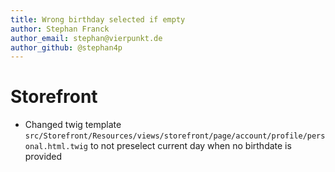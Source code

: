 ```yaml
---
title: Wrong birthday selected if empty
author: Stephan Franck
author_email: stephan@vierpunkt.de
author_github: @stephan4p
---
```

# Storefront
* Changed twig template `src/Storefront/Resources/views/storefront/page/account/profile/personal.html.twig` to not preselect current day when no birthdate is provided

